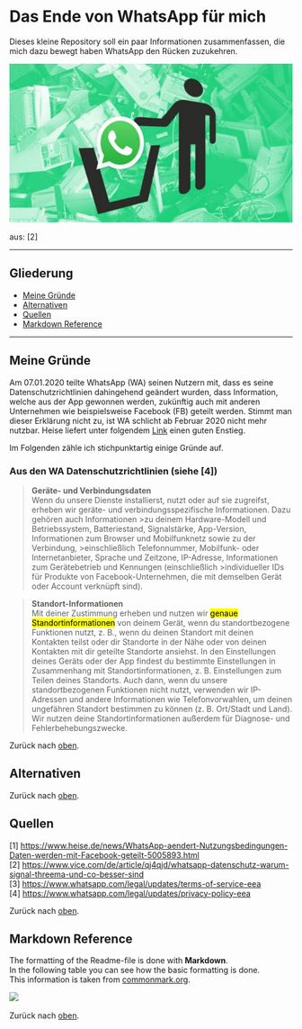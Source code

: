# Das Ende von WhatsApp für mich


Dieses kleine Repository soll ein paar Informationen zusammenfassen, die mich dazu bewegt haben WhatsApp den Rücken zuzukehren.

<p align="left">
  <img src="/Images/WAWegwerfen.png">
</p>
aus: [2]

---

## Gliederung
* [Meine Gründe](#Meine-Gründe)
* [Alternativen](#Alternativen)
* [Quellen](#Quellen)
* [Markdown Reference](#Markdown-Reference)

---

## Meine Gründe

Am 07.01.2020 teilte WhatsApp (WA) seinen Nutzern mit, dass es seine Datenschutzrichtlinien dahingehend geändert wurden, dass Information, welche aus der App gewonnen werden, zukünftig auch mit anderen Unternehmen wie beispielsweise Facebook (FB) geteilt werden. Stimmt man dieser Erklärung nicht zu, ist WA schlicht ab Februar 2020 nicht mehr nutzbar. Heise liefert unter folgendem [Link](https://www.heise.de/news/WhatsApp-aendert-Nutzungsbedingungen-Daten-werden-mit-Facebook-geteilt-5005893.html) einen guten Enstieg.

Im Folgenden zähle ich stichpunktartig einige Gründe auf.

### Aus den WA Datenschutzrichtlinien (siehe [4])

>**Geräte- und Verbindungsdaten**<br />
>Wenn du unsere Dienste installierst, nutzt oder auf sie zugreifst, erheben wir geräte- und verbindungsspezifische Informationen. Dazu gehören auch Informationen >zu deinem Hardware-Modell und Betriebssystem, Batteriestand, Signalstärke, App-Version, Informationen zum Browser und Mobilfunknetz sowie zu der Verbindung, >einschließlich Telefonnummer, Mobilfunk- oder Internetanbieter, Sprache und Zeitzone, IP-Adresse, Informationen zum Gerätebetrieb und Kennungen (einschließlich >individueller IDs für Produkte von Facebook-Unternehmen, die mit demselben Gerät oder Account verknüpft sind).

>**Standort-Informationen**<br />
Mit deiner Zustimmung erheben und nutzen wir <mark>genaue Standortinformationen</mark> von deinem Gerät, wenn du standortbezogene Funktionen nutzt, z. B., wenn du deinen Standort mit deinen Kontakten teilst oder dir Standorte in der Nähe oder von deinen Kontakten mit dir geteilte Standorte ansiehst. In den Einstellungen deines Geräts oder der App findest du bestimmte Einstellungen in Zusammenhang mit Standortinformationen, z. B. Einstellungen zum Teilen deines Standorts. Auch dann, wenn du unsere standortbezogenen Funktionen nicht nutzt, verwenden wir IP-Adressen und andere Informationen wie Telefonvorwahlen, um deinen ungefähren Standort bestimmen zu können (z. B. Ort/Stadt und Land). Wir nutzen deine Standortinformationen außerdem für Diagnose- und Fehlerbehebungszwecke.
>

Zurück nach [oben](#Das-Ende-von-WA-für-mich).

## Alternativen

Zurück nach [oben](#Das-Ende-von-WA-für-mich).

## Quellen
[1] https://www.heise.de/news/WhatsApp-aendert-Nutzungsbedingungen-Daten-werden-mit-Facebook-geteilt-5005893.html <br />
[2] https://www.vice.com/de/article/qj4qjd/whatsapp-datenschutz-warum-signal-threema-und-co-besser-sind <br />
[3] https://www.whatsapp.com/legal/updates/terms-of-service-eea <br />
[4]	https://www.whatsapp.com/legal/updates/privacy-policy-eea <br />

Zurück nach [oben](#Das-Ende-von-WA-für-mich).

## Markdown Reference
The formatting of the Readme-file is done with **Markdown**.<br />
In the following table you can see how the basic formatting is done.<br />
This information is taken from [commonmark.org](https://commonmark.org/help/).<br />

  <img src="/Images/MarkdownReference.PNG">

Zurück nach [oben](#Das-Ende-von-WA-für-mich).
